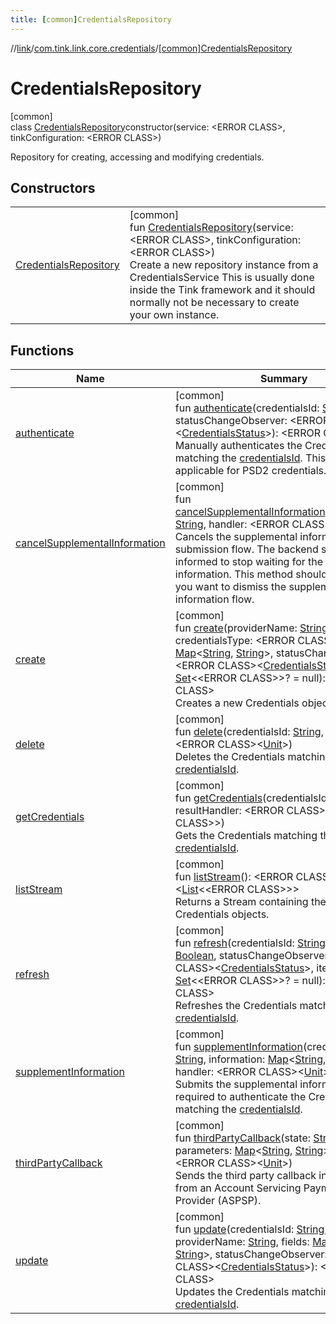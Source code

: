 ```yaml
---
title: [common]CredentialsRepository
---
```

//[link](../../../index.html)/[com.tink.link.core.credentials](../index.html)/[[common]CredentialsRepository](index.html)



# CredentialsRepository



[common]\
class [CredentialsRepository](index.html)constructor(service: &lt;ERROR CLASS&gt;, tinkConfiguration: &lt;ERROR CLASS&gt;)

Repository for creating, accessing and modifying credentials.



## Constructors


| | |
|---|---|
| [CredentialsRepository](-credentials-repository.html) | [common]<br>fun [CredentialsRepository](-credentials-repository.html)(service: &lt;ERROR CLASS&gt;, tinkConfiguration: &lt;ERROR CLASS&gt;)<br>Create a new repository instance from a CredentialsService This is usually done inside the Tink framework and it should normally not be necessary to create your own instance. |


## Functions


| Name | Summary |
|---|---|
| [authenticate](authenticate.html) | [common]<br>fun [authenticate](authenticate.html)(credentialsId: [String](https://kotlinlang.org/api/latest/jvm/stdlib/kotlin/-string/index.html), statusChangeObserver: &lt;ERROR CLASS&gt;&lt;[CredentialsStatus](../[common]-credentials-status/index.html)&gt;): &lt;ERROR CLASS&gt;<br>Manually authenticates the Credentials matching the [credentialsId](authenticate.html). This is only applicable for PSD2 credentials. |
| [cancelSupplementalInformation](cancel-supplemental-information.html) | [common]<br>fun [cancelSupplementalInformation](cancel-supplemental-information.html)(credentialsId: [String](https://kotlinlang.org/api/latest/jvm/stdlib/kotlin/-string/index.html), handler: &lt;ERROR CLASS&gt;&lt;[Unit](https://kotlinlang.org/api/latest/jvm/stdlib/kotlin/-unit/index.html)&gt;)<br>Cancels the supplemental information submission flow. The backend service is informed to stop waiting for the supplemental information. This method should be called if you want to dismiss the supplemental information flow. |
| [create](create.html) | [common]<br>fun [create](create.html)(providerName: [String](https://kotlinlang.org/api/latest/jvm/stdlib/kotlin/-string/index.html), credentialsType: &lt;ERROR CLASS&gt;, fields: [Map](https://kotlinlang.org/api/latest/jvm/stdlib/kotlin.collections/-map/index.html)&lt;[String](https://kotlinlang.org/api/latest/jvm/stdlib/kotlin/-string/index.html), [String](https://kotlinlang.org/api/latest/jvm/stdlib/kotlin/-string/index.html)&gt;, statusChangeObserver: &lt;ERROR CLASS&gt;&lt;[CredentialsStatus](../[common]-credentials-status/index.html)&gt;, items: [Set](https://kotlinlang.org/api/latest/jvm/stdlib/kotlin.collections/-set/index.html)&lt;&lt;ERROR CLASS&gt;&gt;? = null): &lt;ERROR CLASS&gt;<br>Creates a new Credentials object. |
| [delete](delete.html) | [common]<br>fun [delete](delete.html)(credentialsId: [String](https://kotlinlang.org/api/latest/jvm/stdlib/kotlin/-string/index.html), resultHandler: &lt;ERROR CLASS&gt;&lt;[Unit](https://kotlinlang.org/api/latest/jvm/stdlib/kotlin/-unit/index.html)&gt;)<br>Deletes the Credentials matching the [credentialsId](delete.html). |
| [getCredentials](get-credentials.html) | [common]<br>fun [getCredentials](get-credentials.html)(credentialsId: [String](https://kotlinlang.org/api/latest/jvm/stdlib/kotlin/-string/index.html), resultHandler: &lt;ERROR CLASS&gt;&lt;&lt;ERROR CLASS&gt;&gt;)<br>Gets the Credentials matching the [credentialsId](get-credentials.html). |
| [listStream](list-stream.html) | [common]<br>fun [listStream](list-stream.html)(): &lt;ERROR CLASS&gt;&lt;[List](https://kotlinlang.org/api/latest/jvm/stdlib/kotlin.collections/-list/index.html)&lt;&lt;ERROR CLASS&gt;&gt;&gt;<br>Returns a Stream containing the list of Credentials objects. |
| [refresh](refresh.html) | [common]<br>fun [refresh](refresh.html)(credentialsId: [String](https://kotlinlang.org/api/latest/jvm/stdlib/kotlin/-string/index.html), authenticate: [Boolean](https://kotlinlang.org/api/latest/jvm/stdlib/kotlin/-boolean/index.html), statusChangeObserver: &lt;ERROR CLASS&gt;&lt;[CredentialsStatus](../[common]-credentials-status/index.html)&gt;, items: [Set](https://kotlinlang.org/api/latest/jvm/stdlib/kotlin.collections/-set/index.html)&lt;&lt;ERROR CLASS&gt;&gt;? = null): &lt;ERROR CLASS&gt;<br>Refreshes the Credentials matching the [credentialsId](refresh.html). |
| [supplementInformation](supplement-information.html) | [common]<br>fun [supplementInformation](supplement-information.html)(credentialsId: [String](https://kotlinlang.org/api/latest/jvm/stdlib/kotlin/-string/index.html), information: [Map](https://kotlinlang.org/api/latest/jvm/stdlib/kotlin.collections/-map/index.html)&lt;[String](https://kotlinlang.org/api/latest/jvm/stdlib/kotlin/-string/index.html), [String](https://kotlinlang.org/api/latest/jvm/stdlib/kotlin/-string/index.html)&gt;, handler: &lt;ERROR CLASS&gt;&lt;[Unit](https://kotlinlang.org/api/latest/jvm/stdlib/kotlin/-unit/index.html)&gt;)<br>Submits the supplemental information required to authenticate the Credentials matching the [credentialsId](supplement-information.html). |
| [thirdPartyCallback](third-party-callback.html) | [common]<br>fun [thirdPartyCallback](third-party-callback.html)(state: [String](https://kotlinlang.org/api/latest/jvm/stdlib/kotlin/-string/index.html), parameters: [Map](https://kotlinlang.org/api/latest/jvm/stdlib/kotlin.collections/-map/index.html)&lt;[String](https://kotlinlang.org/api/latest/jvm/stdlib/kotlin/-string/index.html), [String](https://kotlinlang.org/api/latest/jvm/stdlib/kotlin/-string/index.html)&gt;, handler: &lt;ERROR CLASS&gt;&lt;[Unit](https://kotlinlang.org/api/latest/jvm/stdlib/kotlin/-unit/index.html)&gt;)<br>Sends the third party callback information from an Account Servicing Payment Service Provider (ASPSP). |
| [update](update.html) | [common]<br>fun [update](update.html)(credentialsId: [String](https://kotlinlang.org/api/latest/jvm/stdlib/kotlin/-string/index.html), providerName: [String](https://kotlinlang.org/api/latest/jvm/stdlib/kotlin/-string/index.html), fields: [Map](https://kotlinlang.org/api/latest/jvm/stdlib/kotlin.collections/-map/index.html)&lt;[String](https://kotlinlang.org/api/latest/jvm/stdlib/kotlin/-string/index.html), [String](https://kotlinlang.org/api/latest/jvm/stdlib/kotlin/-string/index.html)&gt;, statusChangeObserver: &lt;ERROR CLASS&gt;&lt;[CredentialsStatus](../[common]-credentials-status/index.html)&gt;): &lt;ERROR CLASS&gt;<br>Updates the Credentials matching the [credentialsId](update.html). |

